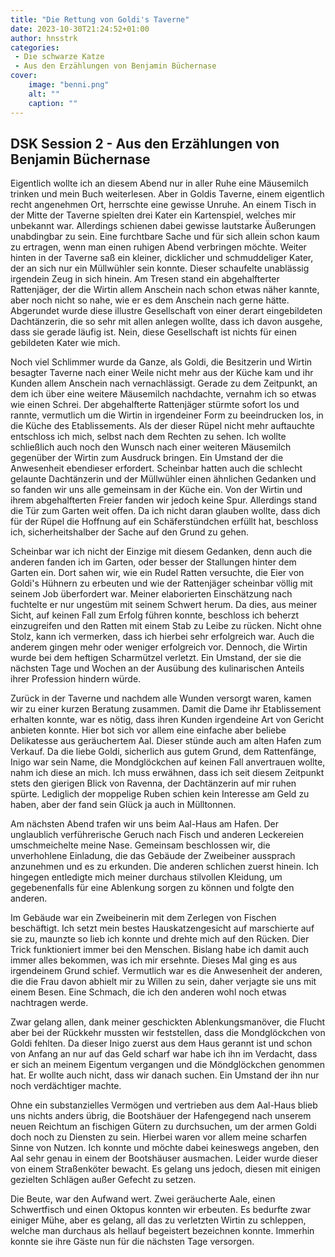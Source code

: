 ```yaml
---
title: "Die Rettung von Goldi's Taverne"
date: 2023-10-30T21:24:52+01:00
author: hnsstrk
categories:
 - Die schwarze Katze
 - Aus den Erzählungen von Benjamin Büchernase
cover:
    image: "benni.png"
    alt: ""
    caption: ""
---
```


## DSK Session 2 - Aus den Erzählungen von Benjamin Büchernase

Eigentlich wollte ich an diesem Abend nur in aller Ruhe eine Mäusemilch trinken und mein Buch weiterlesen. Aber in Goldis Taverne, einem eigentlich recht angenehmen Ort, herrschte eine gewisse Unruhe. An einem Tisch in der Mitte der Taverne spielten drei Kater ein Kartenspiel, welches mir unbekannt war. Allerdings schienen dabei gewisse lautstarke Äußerungen unabdingbar zu sein. Eine furchtbare Sache und für sich allein schon kaum zu ertragen, wenn man einen ruhigen Abend verbringen möchte. Weiter hinten in der Taverne saß ein kleiner, dicklicher und schmuddeliger Kater, der an sich nur ein Müllwühler sein konnte. Dieser schaufelte unablässig irgendein Zeug in sich hinein. Am Tresen stand ein abgehalfterter Rattenjäger, der die Wirtin allem Anschein nach schon etwas näher kannte, aber noch nicht so nahe, wie er es dem Anschein nach gerne hätte. Abgerundet wurde diese illustre Gesellschaft von einer derart eingebildeten Dachtänzerin, die so sehr mit allen anlegen wollte, dass ich davon ausgehe, dass sie gerade läufig ist. Nein, diese Gesellschaft ist nichts für einen gebildeten Kater wie mich.

Noch viel Schlimmer wurde da Ganze, als Goldi, die Besitzerin und Wirtin besagter Taverne nach einer Weile nicht mehr aus der Küche kam und ihr Kunden allem Anschein nach vernachlässigt. Gerade zu dem Zeitpunkt, an dem ich über eine weitere Mäusemilch nachdachte, vernahm ich so etwas wie einen Schrei. Der abgehalfterte Rattenjäger stürmte sofort los und rannte, vermutlich um die Wirtin in irgendeiner Form zu beeindrucken los, in die Küche des Etablissements. Als der dieser Rüpel nicht mehr auftauchte entschloss ich mich, selbst nach dem Rechten zu sehen. Ich wollte schließlich auch noch den Wunsch nach einer weiteren Mäusemilch gegenüber der Wirtin zum Ausdruck bringen. Ein Umstand der die Anwesenheit ebendieser erfordert. Scheinbar hatten auch die schlecht gelaunte Dachtänzerin und der Müllwühler einen ähnlichen Gedanken und so fanden wir uns alle gemeinsam in der Küche ein. Von der Wirtin und ihrem abgehalfterten Freier fanden wir jedoch keine Spur. Allerdings stand die Tür zum Garten weit offen. Da ich nicht daran glauben wollte, dass dich für der Rüpel die Hoffnung auf ein Schäferstündchen erfüllt hat, beschloss ich, sicherheitshalber der Sache auf den Grund zu gehen.

Scheinbar war ich nicht der Einzige mit diesem Gedanken, denn auch die anderen fanden ich im Garten, oder besser der Stallungen hinter dem Garten ein. Dort sahen wir, wie ein Rudel Ratten versuchte, die Eier von Goldi's Hühnern zu erbeuten und wie der Rattenjäger scheinbar völlig mit seinem Job überfordert war. Meiner elaborierten Einschätzung nach fuchtelte er nur ungestüm mit seinem Schwert herum. Da dies, aus meiner Sicht, auf keinen Fall zum Erfolg führen konnte, beschloss ich beherzt einzugreifen und den Ratten mit einem Stab zu Leibe zu rücken. Nicht ohne Stolz, kann ich vermerken, dass ich hierbei sehr erfolgreich war. Auch die anderem gingen mehr oder weniger erfolgreich vor. Dennoch, die Wirtin wurde bei dem heftigen Scharmützel verletzt. Ein Umstand, der sie die nächsten Tage und Wochen an der Ausübung des kulinarischen Anteils ihrer Profession hindern würde.

Zurück in der Taverne und nachdem alle Wunden versorgt waren, kamen wir zu einer kurzen Beratung zusammen. Damit die Dame ihr Etablissement erhalten konnte, war es nötig, dass ihren Kunden irgendeine Art von Gericht anbieten konnte. Hier bot sich vor allem eine einfache aber beliebe Delikatesse aus geräuchertem Aal. Dieser stünde auch am alten Hafen zum Verkauf. Da die liebe Goldi, sicherlich aus gutem Grund, dem Rattenfänge, Inigo war sein Name, die Mondglöckchen auf keinen Fall anvertrauen wollte, nahm ich diese an mich. Ich muss erwähnen, dass ich seit diesem Zeitpunkt stets den gierigen Blick von Ravenna, der Dachtänzerin auf mir ruhen spürte. Lediglich der moppelige Ruben schien kein Interesse am Geld zu haben, aber der fand sein Glück ja auch in Mülltonnen.

Am nächsten Abend trafen wir uns beim Aal-Haus am Hafen. Der unglaublich verführerische Geruch nach Fisch und anderen Leckereien umschmeichelte meine Nase. Gemeinsam beschlossen wir, die unverhohlene Einladung, die das Gebäude der Zweibeiner aussprach anzunehmen und es zu erkunden. Die anderen schlichen zuerst hinein. Ich hingegen entledigte mich meiner durchaus stilvollen Kleidung, um gegebenenfalls für eine Ablenkung sorgen zu können und folgte den anderen.

Im Gebäude war ein Zweibeinerin mit dem Zerlegen von Fischen beschäftigt. Ich setzt mein bestes Hauskatzengesicht auf marschierte auf sie zu, maunzte so lieb ich konnte und drehte mich auf den Rücken. Dier Trick funktioniert immer bei den Menschen. Bislang habe ich damit auch immer alles bekommen, was ich mir ersehnte. Dieses Mal ging es aus irgendeinem Grund schief. Vermutlich war es die Anwesenheit der anderen, die die Frau davon abhielt mir zu Willen zu sein, daher verjagte sie uns mit einem Besen. Eine Schmach, die ich den anderen wohl noch etwas nachtragen werde.

Zwar gelang allen, dank meiner geschickten Ablenkungsmanöver, die Flucht aber bei der Rückkehr mussten wir feststellen, dass die Mondglöckchen von Goldi fehlten. Da dieser Inigo zuerst aus dem Haus gerannt ist und schon von Anfang an nur auf das Geld scharf war habe ich ihn im Verdacht, dass er sich an meinem Eigentum vergangen und die Möndglöckchen genommen hat. Er wollte auch nicht, dass wir danach suchen. Ein Umstand der ihn nur noch verdächtiger machte.

Ohne ein substanzielles Vermögen und vertrieben aus dem Aal-Haus blieb uns nichts anders übrig, die Bootshäuer der Hafengegend nach unserem neuen Reichtum an fischigen Gütern zu durchsuchen, um der armen Goldi doch noch zu Diensten zu sein. Hierbei waren vor allem meine scharfen Sinne von Nutzen. Ich konnte und möchte dabei keineswegs angeben, den Aal sehr genau in einem der Bootshäuser ausmachen. Leider wurde dieser von einem Straßenköter bewacht. Es gelang uns jedoch, diesen mit einigen gezielten Schlägen außer Gefecht zu setzen.

Die Beute, war den Aufwand wert. Zwei geräucherte Aale, einen Schwertfisch und einen Oktopus konnten wir erbeuten. Es bedurfte zwar einiger Mühe, aber es gelang, all das zu verletzten Wirtin zu schleppen, welche man durchaus als hellauf begeistert bezeichnen konnte. Immerhin konnte sie ihre Gäste nun für die nächsten Tage versorgen.
